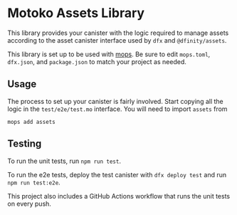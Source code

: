 # Motoko Assets Library

This library provides your canister with the logic required to manage assets according to the asset canister interface used by `dfx` and `@dfinity/assets`.

This library is set up to be used with [mops](https://mops.one). Be sure to edit `mops.toml`, `dfx.json`, and `package.json` to match your project as needed.

## Usage

The process to set up your canister is fairly involved. Start copying all the logic in the `test/e2e/test.mo` interface. You will need to import `assets` from 

```
mops add assets
```

## Testing

To run the unit tests, run `npm run test`.

To run the e2e tests, deploy the test canister with `dfx deploy test` and run `npm run test:e2e`.

This project also includes a GitHub Actions workflow that runs the unit tests on every push.

